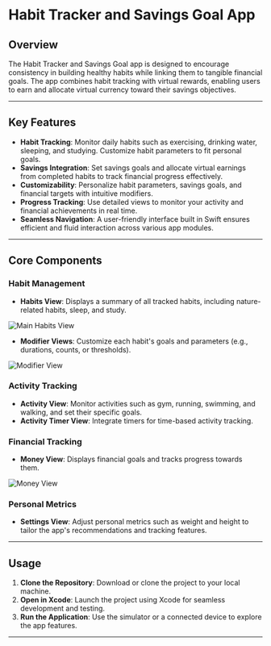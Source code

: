 # Habit Tracker and Savings Goal App

## Overview
The Habit Tracker and Savings Goal app is designed to encourage consistency in building healthy habits while linking them to tangible financial goals. The app combines habit tracking with virtual rewards, enabling users to earn and allocate virtual currency toward their savings objectives.

---

## Key Features
- **Habit Tracking**: Monitor daily habits such as exercising, drinking water, sleeping, and studying. Customize habit parameters to fit personal goals.
- **Savings Integration**: Set savings goals and allocate virtual earnings from completed habits to track financial progress effectively.
- **Customizability**: Personalize habit parameters, savings goals, and financial targets with intuitive modifiers.
- **Progress Tracking**: Use detailed views to monitor your activity and financial achievements in real time.
- **Seamless Navigation**: A user-friendly interface built in Swift ensures efficient and fluid interaction across various app modules.

---

## Core Components

### Habit Management
- **Habits View**: Displays a summary of all tracked habits, including nature-related habits, sleep, and study.

![Main Habits View](./Images/MainView.PNG)

- **Modifier Views**: Customize each habit's goals and parameters (e.g., durations, counts, or thresholds).

![Modifier View](./Images/ModifierView.PNG)

### Activity Tracking
- **Activity View**: Monitor activities such as gym, running, swimming, and walking, and set their specific goals.
- **Activity Timer View**: Integrate timers for time-based activity tracking.

### Financial Tracking
- **Money View**: Displays financial goals and tracks progress towards them.

![Money View](./Images/MoneyView.PNG)

### Personal Metrics
- **Settings View**: Adjust personal metrics such as weight and height to tailor the app's recommendations and tracking features.

---

## Usage
1. **Clone the Repository**: Download or clone the project to your local machine.
2. **Open in Xcode**: Launch the project using Xcode for seamless development and testing.
3. **Run the Application**: Use the simulator or a connected device to explore the app features.

---
